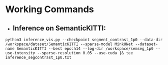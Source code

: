 # Working Commands

- ## Inference on SemanticKITTI:
```
python3 inference_vis.py --checkpoint segment_contrast_1p0 --data-dir /workspace/dataset/SemanticKITTI --sparse-model MinkUNet --dataset-name SemanticKITTI --best epoch14 --log-dir /workspace/semseg_1p0 --use-intensity --sparse-resolution 0.05 --use-cuda |& tee inference_segcontrast_1p0.txt
``` 
